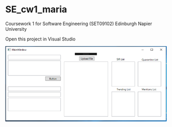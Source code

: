 # SE_cw1_maria
Coursework 1 for Software Engineering (SET09102) Edinburgh Napier University

Open this project in  Visual Studio

![Screenshot](Docs/screenshot.png)
